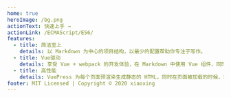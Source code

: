 ```yaml
---
home: true
heroImage: /bg.png
actionText: 快速上手 →
actionLink: /ECMAScript/ES6/
features:
  - title: 简洁至上
    details: 以 Markdown 为中心的项目结构，以最少的配置帮助你专注于写作。
  - title: Vue驱动
    details: 享受 Vue + webpack 的开发体验，在 Markdown 中使用 Vue 组件，同时可以使用 Vue 来开发自定义主题。
  - title: 高性能
    details: VuePress 为每个页面预渲染生成静态的 HTML，同时在页面被加载的时候，将作为 SPA 运行。
footer: MIT Licensed | Copyright © 2020 xiaoxing
---
```



  <!-- <script src="./vuepress/public/js/mouseClick.js">
  </script> -->

<style>
.home img:hover {
   transform: scale(1.15)!important;
   transition:all 2s !important;
}
.home img {
   transform: scale(0.95) !important;
   transition: all 2.5s!important;
}
@keyframes myfirst
{
from {opacity: 1;}
to {opacity: 0.5;top: 350px}
}
</style>
